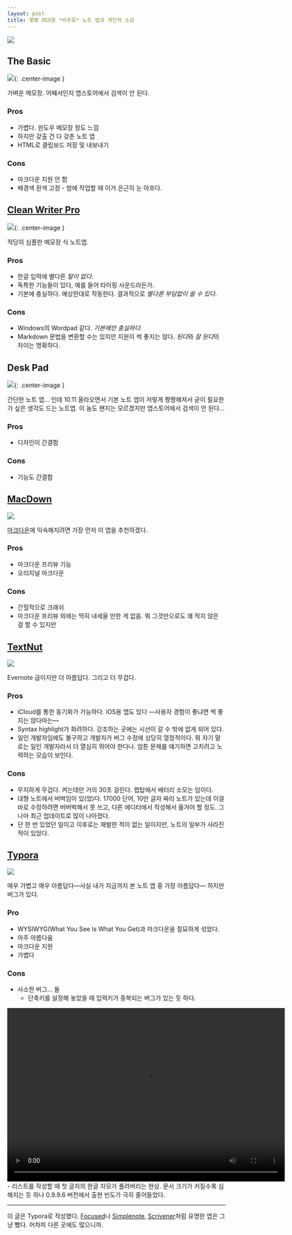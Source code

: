 ```yaml
---
layout: post
title: 몇몇 OSX용 *비주류* 노트 앱과 개인적 소감
---
```




![](/Resources/2016-07-27/notes.png)



## The Basic



![](/Resources/2016-07-27/thebasic.png){: .center-image }



가벼운 메모장. 어째서인지 앱스토어에서 검색이 안 된다.



### Pros



- 가볍다. 윈도우 메모장 정도 느낌
- 하지만 갖출 건 다 갖춘 노트 앱
- HTML로 클립보드 저장 및 내보내기




### Cons



- 마크다운 지원 안 함
- 배경색 흰색 고정 - 밤에 작업할 때 이거 은근히 눈 아프다.




## [Clean Writer Pro](https://itunes.apple.com/kr/app/clean-writer-pro/id478363291?mt=12)



![](/Resources/2016-07-27/cleanwriterpro.png){: .center-image }



적당히 심플한 메모장 식 노트앱.



### Pros



- 한글 입력에 별다른 *탈이 없다*.
- 독특한 기능들이 있다, 예를 들어 타이핑 사운드라든가.
- 기본에 충실하다. 예상한대로 작동한다. 결과적으로 *별다른 부담없이 쓸 수 있다*.




### Cons



- Windows의 Wordpad 같다. *기본에만 충실하다*.
- Markdown 문법을 변환할 수는 있지만 지원이 썩 좋지는 않다. *된다*와 *잘 된다*의 차이는 명확하다.




## Desk Pad



![](/Resources/2016-07-27/deskpad.png){: .center-image }



간단한 노트 앱… 인데 10.11 올라오면서 기본 노트 앱이 저렇게 짱짱해져서 굳이 필요한가 싶은 생각도 드는 노트앱. 이 놈도 왠지는 모르겠지만 앱스토어에서 검색이 안 된다… 



### Pros



- 디자인이 간결함




### Cons



- 기능도 간결함




## [MacDown](https://itunes.apple.com/kr/app/markdown/id727484953?mt=12)



![](/Resources/2016-07-27/macdown.png)



[마크다운](https://daringfireball.net/projects/markdown/)에 익숙해지려면 가장 먼저 이 앱을 추천하겠다.



### Pros



- 마크다운 프리뷰 기능
- 오리지널 마크다운




### Cons



- 간헐적으로 크래쉬
- 마크다운 프리뷰 외에는 딱히 내세울 만한 게 없음. 뭐 그것만으로도 꽤 적지 않은 걸 할 수 있지만




## [TextNut](http://www.textnutwriter.com)



![](/Resources/2016-07-27/textnut.png)

Evernote 급이지만 더 아름답다. 그리고 더 무겁다.



### Pros



- iCloud를 통한 동기화가 가능하다. iOS용 앱도 있다 —사용자 경험이 좋냐면 썩 좋지는 않다마는— 
- Syntax highlight가 화려하다. 강조하는 곳에는 시선이 갈 수 밖에 없게 되어 있다.
- 일인 개발자임에도 불구하고 개발자가 버그 수정에 상당히 열정적이다. 뭐 자기 말로는 일인 개발자라서 더 열심히 뛰어야 한다나. 암튼 문제를 얘기하면 고치려고 노력하는 모습이 보인다.




### Cons



- 무지하게 무겁다. 켜는데만 거의 30초 걸린다. 랩탑에서 배터리 소모는 덤이다.
- 대형 노트에서 버벅임이 있(었)다. 17000 단어, 10만 글자 짜리 노트가 있는데 이걸 바로 수정하려면 버버벅해서 못 쓰고, 다른 에디터에서 작성해서 옮겨야 할 정도. 그나마 최근 업데이트로 많이 나아졌다.
- 단 한 번 있었던 일이고 이후로는 재발한 적이 없는 일이지만, 노트의 일부가 사라진 적이 있었다.




## [Typora](http://typora.io)



![](/Resources/2016-07-27/typora.png)



매우 가볍고 매우 아름답다—사실 내가 지금까지 본 노트 앱 중 가장 아름답다— 하지만 버그가 있다.



### Pro



- WYSIWYG(What You See Is What You Get)과 마크다운을 절묘하게 섞었다.
- 아주 아름다움
- 마크다운 지원
- 가볍다




### Cons



- 사소한 버그… 들
  - 단축키를 설정해 놓았을 때 입력키가 중복되는 버그가 있는 듯 하다.
<video width="640" height="400" autoplay loop=TRUE>
  <source src="/Resources/2016-07-27/typora_character.mp4"type="video/mp4">
Browser does not support video tag.
</video>
  - 리스트를 작성할 때 첫 글자의 한글 자모가 풀려버리는 현상. 문서 크기가 커질수록 심해지는 듯 하나 0.9.9.6 버전에서 출현 빈도가 극히 줄어들었다.


------

이 글은 Typora로 작성했다. [Focused](https://71squared.com/focused)나 [Simplenote](https://simplenote.com), [Scrivener](https://www.literatureandlatte.com/scrivener.php)처럼 유명한 앱은 그냥 뺐다. 어차피 다른 곳에도 많으니까.

